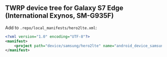 ## TWRP device tree for Galaxy S7 Edge (International Exynos, SM-G935F)

Add to `.repo/local_manifests/hero2lte.xml`:

```xml
<?xml version="1.0" encoding="UTF-8"?>
<manifest>
	<project path="device/samsung/hero2lte" name="android_device_samsung_hero2lte" remote="TeamWin" revision="android-6.0" />
</manifest>
```

